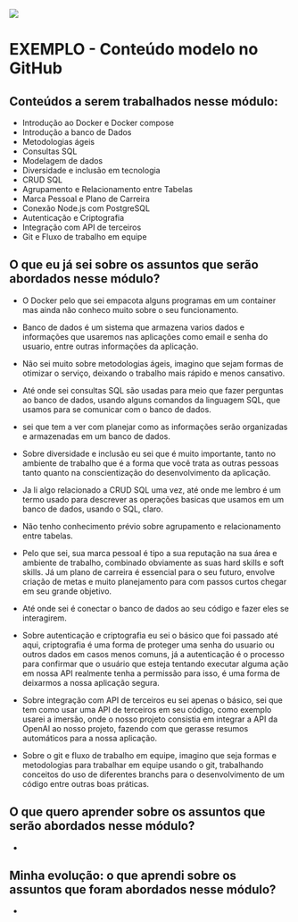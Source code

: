 ![](https://i.imgur.com/xG74tOh.png)

# EXEMPLO - Conteúdo modelo no GitHub

## Conteúdos a serem trabalhados nesse módulo:

- Introdução ao Docker e Docker compose
- Introdução a banco de Dados
- Metodologias ágeis
- Consultas SQL
- Modelagem de dados
- Diversidade e inclusão em tecnologia
- CRUD SQL
- Agrupamento e Relacionamento entre Tabelas
- Marca Pessoal e Plano de Carreira
- Conexão Node.js com PostgreSQL
- Autenticação e Criptografia
- Integração com API de terceiros
- Git e Fluxo de trabalho em equipe

## O que eu já sei sobre os assuntos que serão abordados nesse módulo?

- O Docker pelo que sei empacota alguns programas em um container mas ainda não conheco muito sobre o seu funcionamento.

- Banco de dados é um sistema que armazena varios dados e informações que usaremos nas aplicações como email e senha do usuario, entre outras informações da aplicação.

- Não sei muito sobre metodologias ágeis, imagino que sejam formas de otimizar o serviço, deixando o trabalho mais rápido e menos cansativo.

- Até onde sei consultas SQL são usadas para meio que fazer perguntas ao banco de dados, usando alguns comandos da linguagem SQL, que usamos para se comunicar com o banco de dados.

- sei que tem a ver com planejar como as informações serão organizadas e armazenadas em um banco de dados.

- Sobre diversidade e inclusão eu sei que é muito importante, tanto no ambiente de trabalho que é a forma que você trata as outras pessoas tanto quanto na conscientização do desenvolvimento da aplicação.

- Ja li algo relacionado a CRUD SQL uma vez, até onde me lembro é um termo usado para descrever as operações basicas que usamos em um banco de dados, usando o SQL, claro.

- Não tenho conhecimento prévio sobre agrupamento e relacionamento entre tabelas.

- Pelo que sei, sua marca pessoal é tipo a sua reputação na sua área e ambiente de trabalho, combinado obviamente as suas hard skills e soft skills. Já um plano de carreira é essencial para o seu futuro, envolve criação de metas e muito planejamento para com passos curtos chegar em seu grande objetivo.

- Até onde sei é conectar o banco de dados ao seu código e fazer eles se interagirem.

- Sobre autenticação e criptografia eu sei o básico que foi passado até aqui, criptografia é uma forma de proteger uma senha do usuario ou outros dados em casos menos comuns, já a autenticação é o processo para confirmar que o usuário que esteja tentando executar alguma ação em nossa API realmente tenha a permissão para isso, é uma forma de deixarmos a nossa aplicação segura.

- Sobre integração com API de terceiros eu sei apenas o básico, sei que tem como usar uma API de terceiros em seu código, como exemplo usarei a imersão, onde o nosso projeto consistia em integrar a API da OpenAI ao nosso projeto, fazendo com que gerasse resumos automáticos para a nossa aplicação.

- Sobre o git e fluxo de trabalho em equipe, imagino que seja formas e metodologias para trabalhar em equipe usando o git, trabalhando conceitos do uso de diferentes branchs para o desenvolvimento de um código entre outras boas práticas.

## O que quero aprender sobre os assuntos que serão abordados nesse módulo?

- 

## Minha evolução: o que aprendi sobre os assuntos que foram abordados nesse módulo?

- 
